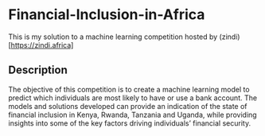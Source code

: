 # Financial-Inclusion-in-Africa
This is my solution to a machine learning competition hosted by (zindi)[https://zindi.africa]

## Description
The objective of this competition is to create a machine learning model to predict which individuals are most likely to have or use a bank account. The models and solutions developed can provide an indication of the state of financial inclusion in Kenya, Rwanda, Tanzania and Uganda, while providing insights into some of the key factors driving individuals’ financial security.
